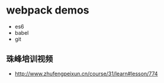 # webpack demos

- es6 
- babel
- git

## 珠峰培训视频

- http://www.zhufengpeixun.cn/course/31/learn#lesson/774
